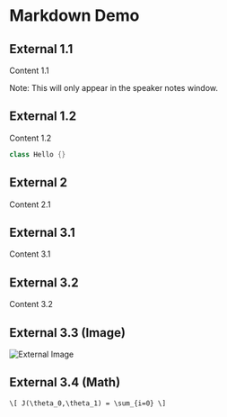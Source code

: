 # Markdown Demo



## External 1.1

Content 1.1

Note: This will only appear in the speaker notes window.


## External 1.2

Content 1.2
```java
class Hello {}
```


## External 2

Content 2.1



## External 3.1

Content 3.1


## External 3.2

Content 3.2


## External 3.3 (Image)

![External Image](https://s3.amazonaws.com/static.slid.es/logo/v2/slides-symbol-512x512.png)


## External 3.4 (Math)

`\[ J(\theta_0,\theta_1) = \sum_{i=0} \]`
